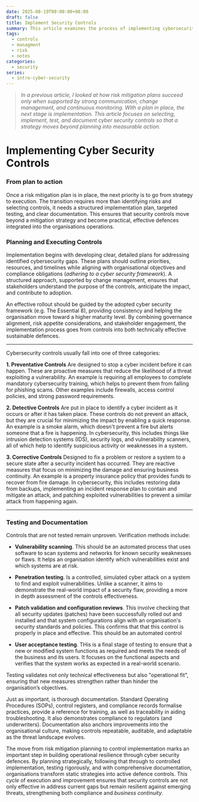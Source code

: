 ```yaml
---
date: 2025-08-19T00:00:00+08:00
draft: false
title: Implement Security Controls 
summary: This article examines the process of implementing cybersecurity controls, progressing from strategy to implemented controls.  It outlines the steps to plan, execute, and test security defences to effectively address vulnerabilities.  This ensures that controls are not only implemented but also well documented and maintained for effectiveness.
tags:
  - controls
  - managment
  - risk
  - notes
categories:
  - security
series:
  - intro-cyber-security
---
```


> *In a previous article, I looked at how risk mitigation plans succeed only when supported by strong communication, change management, and continuous monitoring. With a plan in place, the next stage is implementation. This article focuses on selecting, implement, test, and document cyber security controls so that a strategy moves beyond planning into measurable action.*

#  Implementing Cyber Security Controls
### From plan to action

Once a risk mitigation plan is in place, the next priority is to go from strategy to execution. The transition requires more than identifying risks and selecting controls, it needs a structured  implementation plan, targeted  testing, and clear documentation.  This ensures that security controls move beyond a mitigation strategy and become practical, effective defences integrated into the organisations  operations.

### Planning and Executing Controls

Implementation begins with developing clear, detailed plans for addressing identified cybersecurity gaps.  These plans should outline priorities, resources, and timelines while aligning with organisational objectives and compliance obligations (*adhering to a cyber security framework*).   A structured approach, supported by change management, ensures that stakeholders understand the purpose of the controls, anticipate the impact, and contribute to adoption.

An effective rollout should be guided by the adopted cyber security framework (e.g. The Essential 8), providing consistency and helping the organisation move toward a higher maturity level.  By combining governance alignment, risk appetite considerations, and stakeholder engagement, the implementation process goes from controls into both technically effective sustainable defences.

---
Cybersecurity controls usually fall into  one of three categories:

 **1. Preventative Controls**
Are designed to stop a cyber incident before it can happen. These are proactive measures that reduce the likelihood of a threat exploiting a vulnerability. An example is requiring all employees to complete mandatory cybersecurity training, which helps to prevent them from falling for phishing scams. Other examples include firewalls, access control policies, and strong password requirements.

**2. Detective Controls**
Are put in place to identify a cyber incident as it occurs or after it has taken place. These controls do not prevent an attack, but they are crucial for minimizing the impact by enabling a quick response. An example is a smoke alarm, which doesn't prevent a fire but alerts someone that a fire is happening. In cybersecurity, this includes things like intrusion detection systems (IDS), security logs, and vulnerability scanners, all of which help to identify suspicious activity or weaknesses in a system.

 **3. Corrective Controls**
Designed to fix a problem or restore a system to a secure state after a security incident has occurred. They are reactive measures that focus on minimizing the damage and ensuring business continuity. An example is a property insurance policy that provides funds to recover from fire damage. In cybersecurity, this includes restoring data from backups, implementing an incident response plan to contain and mitigate an attack, and patching exploited vulnerabilities to prevent a similar attack from happening again.

---
### Testing and Documentation

Controls that are not tested remain unproven.  Verification methods include:

- **Vulnerability scanning**.  This should be an automated process that uses software to scan systems and networks for known security weaknesses or flaws.  It helps an organisation identify which vulnerabilities exist and which systems are at risk.

- **Penetration testing**.   Is a controlled, simulated cyber attack on a system to find and exploit vulnerabilities. Unlike a scanner, it aims to demonstrate the real-world impact of a security flaw, providing a more in depth assessment of the controls effectiveness.  

- **Patch validation and configuration reviews**.  This involve checking that all security updates (patches) have been successfully  rolled out and installed and that system configurations align with an organisation's security standards and policies.  This confirms that that this control is properly in place and effective.  This should be an automated control 

- **User acceptance testing**.  THis is a final stage of testing to ensure that a new or modified system functions as required and meets the needs of the business and its users. It focuses on the functional aspects and verifies that the system works as expected in a real-world scenario.

Testing validates not only technical effectiveness but also "operational fit", ensuring that new measures strengthen rather than hinder the organisation’s objectives.

Just as important, is thorough documentation.  Standard Operating Procedures (SOPs), control registers, and compliance records formalise practices, provide a reference for training, as well as traceability in aiding troubleshooting.  It also demonstrates compliance to regulators (and underwriters).  Documentation also anchors improvements into the organisational culture, making controls repeatable, auditable, and adaptable as the threat landscape evolves.


The move from risk mitigation planning to control implementation marks an important step in building operational resilience through cyber security defences.  By planning strategically, following that through to controlled implementation, testing rigorously, and with comprehensive documentation, organisations transform static strategies into active defence controls.  This *cycle* of execution and improvement ensures that security controls are not only effective in address current gaps but remain resilient against emerging threats, strengthening both compliance and  *business continuity*.